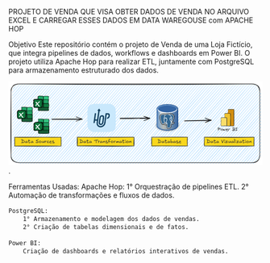PROJETO DE VENDA QUE VISA OBTER DADOS DE VENDA NO ARQUIVO EXCEL E CARREGAR ESSES DADOS EM DATA WAREGOUSE com APACHE HOP

Objetivo
Este repositório contém o projeto de Venda de uma Loja Fictício, que integra pipelines de dados, workflows e dashboards em Power BI.
O projeto utiliza Apache Hop para realizar ETL, juntamente com PostgreSQL para armazenamento estruturado dos dados.

![Arquitetura](https://github.com/BorgePambo/Apache-hop-DW/raw/main/arquitetura__.png)
.












Ferramentas Usadas:
    Apache Hop:
        1° Orquestração de pipelines ETL.
        2° Automação de transformações e fluxos de dados.
        
    PostgreSQL:
        1° Armazenamento e modelagem dos dados de vendas.
        2° Criação de tabelas dimensionais e de fatos.
        
    Power BI:
        Criação de dashboards e relatórios interativos de vendas.
